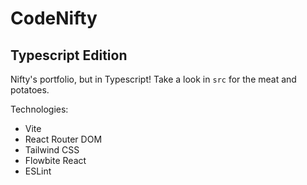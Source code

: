 # CodeNifty
## Typescript Edition

Nifty's portfolio, but in Typescript! Take a look in `src` for the meat and potatoes.

Technologies:
- Vite
- React Router DOM
- Tailwind CSS
- Flowbite React
- ESLint